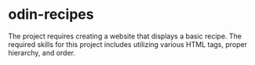 # odin-recipes

The project requires creating a website that displays a basic recipe. The required skills for this project includes utilizing various HTML tags, proper hierarchy, and order. 